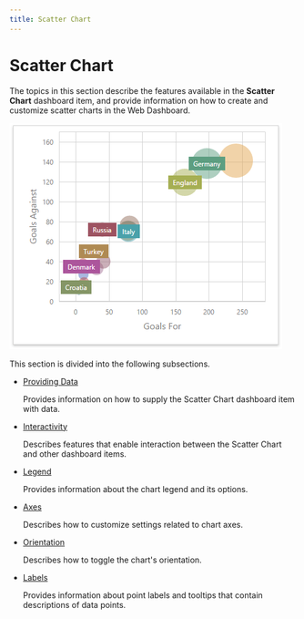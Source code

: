 ```yaml
---
title: Scatter Chart
---
```

# Scatter Chart
The topics in this section describe the features available in the **Scatter Chart** dashboard item, and provide information on how to create and customize scatter charts in the Web Dashboard.

![wdd-dashboard-items-scatter-chart](../../../images/img125128.png)

This section is divided into the following subsections.
* [Providing Data](scatter-chart/providing-data.md)
	
	Provides information on how to supply the Scatter Chart dashboard item with data.
* [Interactivity](scatter-chart/interactivity.md)
	
	Describes features that enable interaction between the Scatter Chart and other dashboard items.
* [Legend](scatter-chart/legend.md)
	
	Provides information about the chart legend and its options.
* [Axes](scatter-chart/axes.md)
	
	Describes how to customize settings related to chart axes.
* [Orientation](scatter-chart/orientation.md)
	
	Describes how to toggle the chart's orientation.
* [Labels](scatter-chart/labels.md)
	
	Provides information about point labels and tooltips that contain descriptions of data points.